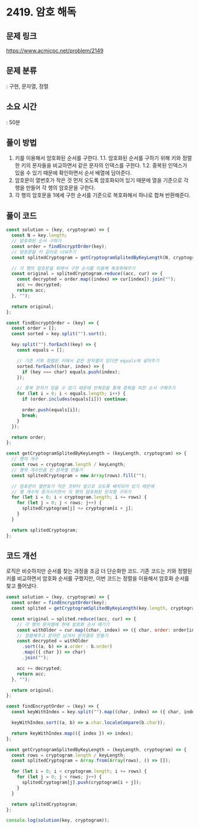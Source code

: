 # 2419. 암호 해독

## 문제 링크

https://www.acmicpc.net/problem/2149

## 문제 분류

: 구현, 문자열, 정렬

## 소요 시간

: 50분

## 풀이 방법

1. 키를 이용해서 암호화된 순서를 구한다.
   1.1. 암호화된 순서를 구하기 위해 키와 정렬한 키의 문자들을 비교하면서 같은 문자의 인덱스를 구한다.
   1.2. 중복된 인덱스가 있을 수 있기 때문에 확인하면서 순서 배열에 담아준다.
2. 암호문이 열번호가 작은 것 먼저 오도록 암호화되어 있기 때문에 열을 기준으로 각 행을 만들어 각 행의 암호문을 구한다.
3. 각 행의 암호문을 1에세 구한 순서를 기준으로 복호화해서 하나로 합쳐 반환해준다.

## 풀이 코드

```js
const solution = (key, cryptogram) => {
  const N = key.length;
  // 암호화된 순서 구하기
  const order = findEncryptOrder(key);
  // 암호문을 키 길이로 나눠주기
  const splitedCryptogram = getCryptogramSplitedByKeyLength(N, cryptogram);

  // 각 행의 암호문을 위에서 구한 순서를 이용해 복호화해주기
  const original = splitedCryptogram.reduce((acc, cur) => {
    const decrypted = order.map((index) => cur[index]).join("");
    acc += decrypted;
    return acc;
  }, "");

  return original;
};

const findEncryptOrder = (key) => {
  const order = [];
  const sorted = key.split("").sort();

  key.split("").forEach((key) => {
    const equals = [];

    // 기존 키와 정렬된 키에서 같은 문자열이 있다면 equals에 넣어주기
    sorted.forEach((char, index) => {
      if (key === char) equals.push(index);
    });

    // 중복 문자가 있을 수 있기 때문에 반복문을 통해 중복을 피한 순서 구해주기
    for (let i = 0; i < equals.length; i++) {
      if (order.includes(equals[i])) continue;

      order.push(equals[i]);
      break;
    }
  });

  return order;
};

const getCryptogramSplitedByKeyLength = (keyLength, cryptogram) => {
  // 행의 개수
  const rows = cryptogram.length / keyLength;
  // 행의 개수만큼 빈 문자열 만들기
  const splitedCryptogram = new Array(rows).fill("");

  // 암호문이 열번호가 작은 것부터 앞으로 오도록 배치되어 있기 때문에
  // 행 개수씩 증가시키면서 각 행의 암호화된 문자열 구하기
  for (let i = 0; i < cryptogram.length; i += rows) {
    for (let j = 0; j < rows; j++) {
      splitedCryptogram[j] += cryptogram[i + j];
    }
  }

  return splitedCryptogram;
};
```

## 코드 개선

로직은 비슷하지만 순서를 찾는 과정을 조금 더 단순화한 코드. 기존 코드는 키와 정렬된 키를 비교하면서
암호화 순서를 구했지만, 이번 코드는 정렬을 이용해서 암호화 순서를 찾고 풀어냈다.

```js
const solution = (key, cryptogram) => {
  const order = findEncryptOrder(key);
  const splited = getCryptogramSplitedByKeyLength(key.length, cryptogram);

  const original = splited.reduce((acc, cur) => {
    // 각 행의 문자열에 현재 암호화 순서 매기기
    const withOlder = cur.map((char, index) => ({ char, order: order[index] }));
    // 정렬해주고 문자만 남겨서 문자열로 만들기
    const decrypted = withOlder
      .sort((a, b) => a.order - b.order)
      .map(({ char }) => char)
      .join("");

    acc += decrypted;
    return acc;
  }, "");

  return original;
};

const findEncryptOrder = (key) => {
  const keyWithIndex = key.split("").map((char, index) => ({ char, index }));

  keyWithIndex.sort((a, b) => a.char.localeCompare(b.char));

  return keyWithIndex.map(({ index }) => index);
};

const getCryptogramSplitedByKeyLength = (keyLength, cryptogram) => {
  const rows = cryptogram.length / keyLength;
  const splitedCryptogram = Array.from(Array(rows), () => []);

  for (let i = 0; i < cryptogram.length; i += rows) {
    for (let j = 0; j < rows; j++) {
      splitedCryptogram[j].push(cryptogram[i + j]);
    }
  }

  return splitedCryptogram;
};

console.log(solution(key, cryptogram));
```
